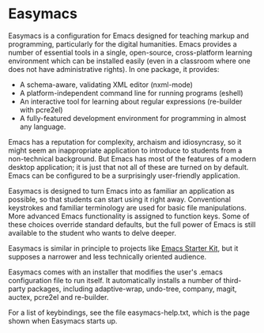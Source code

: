 Easymacs
========

Easymacs is a configuration for Emacs designed for teaching markup and programming, particularly for the digital humanities.  Emacs provides a number of essential tools in a single, open-source, cross-platform learning environment which can be installed easily (even in a classroom where one does not have administrative rights).  In one package, it provides:

  * A schema-aware, validating XML editor (nxml-mode)
  * A platform-independent command line for running programs (eshell)
  * An interactive tool for learning about regular expressions (re-builder with pcre2el)
  * A fully-featured development environment for programming in almost any language.

Emacs has a reputation for complexity, archaism and idiosyncrasy, so it might seem an inappropriate application to introduce to students from a non-technical background.  But Emacs has most of the features of a modern desktop application; it is just that not all of these are turned on by default.  Emacs can be configured to be a surprisingly user-friendly application.

Easymacs is designed to turn Emacs into as familiar an application as possible, so that students can start using it right away.  Conventional keystrokes and familiar terminology are used for basic file manipulations.  More advanced Emacs functionality is assigned to function keys.  Some of these choices override standard defaults, but the full power of Emacs is still available to the student who wants to delve deeper.

Easymacs is similar in principle to projects like [Emacs Starter Kit](http://xgarrido.github.io/emacs-starter-kit/starter-kit.html), but it supposes a narrower and less technically oriented audience.

Easymacs comes with an installer that modifies the user's .emacs configuration file to run itself. It automatically installs a number of third-party packages, including adaptive-wrap, undo-tree, company, magit, auctex, pcre2el and re-builder.

For a list of keybindings, see the file easymacs-help.txt, which is the page shown when Easymacs starts up.
